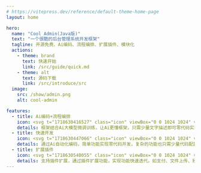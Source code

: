 ```yaml
---
# https://vitepress.dev/reference/default-theme-home-page
layout: home

hero:
  name: "Cool Admin(Java版)"
  text: "一个很酷的后台管理系统开发框架"
  tagline: 开源免费、Ai编码、流程编排、扩展插件、模块化
  actions:
    - theme: brand
      text: 快速开始
      link: /src/guide/quick.md
    - theme: alt
      text: 源码下载
      link: /src/introduce/src
  image:
    src: /show/admin.png
    alt: cool-admin

features:
  - title: Ai编码+流程编排
    icon: <svg t="1718630416527" class="icon" viewBox="0 0 1024 1024" version="1.1" xmlns="http://www.w3.org/2000/svg" p-id="4109" width="200" height="200"><path d="M219.424 18.304h530.272l201.152 219.424v768H219.424V18.304z" fill="#FFFFFF" p-id="4110"></path><path d="M733.696 253.728V50.304H251.424v923.424h667.424v-720h-185.152z m217.152-16v768H219.424V18.304h530.272l201.152 219.424z m-58.08-16l-127.04-138.624v138.624h127.04z" fill="#465F78" p-id="4111"></path><path d="M64 288a32 32 0 0 1 32-32h448a32 32 0 0 1 32 32v448a32 32 0 0 1-32 32H96a32 32 0 0 1-32-32V288zM640 416h224v37.344h-224V416zM640 509.344h224v37.312h-224v-37.312zM640 602.656h224V640h-224v-37.344z" fill="#FA7553" p-id="4112"></path><path d="M168.416 672H105.152l96.384-279.264h76.096L373.92 672H310.656L240.64 456.544h-2.176L168.416 672z m35.712-109.76h70.88l14.944 46.08h-100.8l14.976-46.08zM417.824 671.616v-174.528h48.416v174.528h-48.416z m24.32-197.024a26.304 26.304 0 0 1-18.56-7.168 23.232 23.232 0 0 1-7.584-17.376 22.72 22.72 0 0 1 7.616-17.184 26.08 26.08 0 0 1 18.528-7.264c7.2 0 13.312 2.432 18.4 7.264 5.152 4.8 7.744 10.496 7.744 17.184a23.04 23.04 0 0 1-7.744 17.376 25.92 25.92 0 0 1-18.4 7.168z" fill="#FFFFFF" p-id="4113"></path></svg>
    details: 框架结合Ai大模型微调训练，让Ai更懂框架，只需少量文字描述即可零代码实现部分功能。流程编排Ai开发必备神器，只需拖动配置，即可实现Ai开发的核心功能。
  - title: 快速开发
    icon: <svg t="1718630447066" class="icon" viewBox="0 0 1024 1024" version="1.1" xmlns="http://www.w3.org/2000/svg" p-id="6941" width="200" height="200"><path d="M400.495534 161.33256l303.660364 16.005568-82.106484 209.230484 160.530797 51.639485L339.739705 960.096509l22.300894-497.657349 38.454935-301.1066z" fill="#56E5BE" p-id="6942"></path><path d="M439.247419 247.833894l277.202181 11.848277-78.840042 215.674284 160.530797 51.639485L381.965897 968.886208l18.826586-419.945714 38.454936-301.1066z" fill="#50DDB8" p-id="6943"></path><path d="M727.763369 515.177358l64.734949 33.881916L441.623014 916.415265l13.451803-299.651548 38.425241-301.106601 153.225844 8.047327-46.799211 149.632757 127.836678 41.840158z" fill="#42D3AD" p-id="6944"></path><path d="M338.106484 1024a54.638673 54.638673 0 0 1-25.65642-6.473495 53.985385 53.985385 0 0 1-27.735066-59.033523l73.316785-355.121679-126.975525-18.885976A54.401114 54.401114 0 0 1 185.474539 521.264818L269.00638 44.98782A54.549588 54.549588 0 0 1 324.83285 0.17817l462.201601 17.816958a54.430808 54.430808 0 0 1 45.581719 80.473263l-197.382206 360.823107 140.961837 12.056141a54.401114 54.401114 0 0 1 34.26795 92.232456l-433.545992 443.939218a54.133859 54.133859 0 0 1-38.811275 16.480687z m5.137223-53.450876z m-97.993272-444.384642l127.094305 18.915671a54.430808 54.430808 0 0 1 45.255074 64.824034L346.955574 952.613386l412.75954-422.677648-137.873564-11.877972a54.401114 54.401114 0 0 1-43.087345-80.176314l197.441596-360.496462-448.987357-17.460619z" fill="#2E3138" p-id="6945"></path></svg>
    details: 通过Ai自动化编码，简单功能实现零代码开发，复杂的功能也只需少量代码配置即可。大大提高软件研发速度，快速迭代，快速试错降低成本，提高市场竞争力。
  - title: 扩展插件
    icon: <svg t="1718630540055" class="icon" viewBox="0 0 1024 1024" version="1.1" xmlns="http://www.w3.org/2000/svg" p-id="17011" width="200" height="200"><path d="M904.528 701.44V385.712c0-23.904-13.648-46.08-34.128-59.744L597.328 168.96c-20.48-11.952-47.776-11.952-68.256 0L256 325.968a68.832 68.832 0 0 0-34.128 59.744V701.44c0 23.888 13.648 46.08 34.128 59.728l273.072 157.024c20.48 11.936 47.776 11.936 68.256 0L870.4 761.168c20.48-13.648 34.128-35.84 34.128-59.728z" fill="#07C160" opacity=".3" p-id="17012"></path><path d="M512 979.632c-17.072 0-32.432-3.408-47.792-11.936L141.648 779.936c-29.008-17.056-47.776-47.776-47.776-81.92V325.984c0-34.128 18.768-64.848 47.776-81.92l322.56-186.032a92.448 92.448 0 0 1 93.872 0l324.272 186.032c29.008 17.056 47.776 47.792 47.776 81.92v373.76c0 34.128-18.768 64.848-47.776 81.92L558.08 967.68c-13.648 6.816-29.008 11.936-46.08 11.936z m0-884.048c-6.832 0-15.36 1.696-20.48 5.12L167.248 288.432c-13.648 6.832-20.48 22.192-20.48 37.552v373.76c0 15.36 8.544 29.008 20.48 37.536l322.56 184.32a47.008 47.008 0 0 0 42.672 0l324.272-186.016c13.648-6.832 20.48-22.192 20.48-37.552V325.984c0-15.36-8.544-29.008-20.48-37.552L532.48 102.4c-5.12-5.12-13.648-6.816-20.48-6.816z" fill="#07C160" p-id="17013"></path><path d="M512 785.056c-5.12 0-8.528-1.712-13.648-3.408l-85.344-49.488c-8.528-5.12-13.648-13.664-13.648-22.192v-97.28c0-8.528 5.12-17.072 13.648-22.192l85.344-49.488c8.528-5.12 17.056-5.12 25.6 0l85.328 49.488c8.528 5.12 13.648 13.664 13.648 22.192v97.28c0 8.528-5.12 17.072-13.648 22.192l-85.328 49.488c-3.424 1.696-6.832 3.408-11.952 3.408z m-59.728-90.448L512 728.736l59.728-34.128v-68.272L512 592.208l-59.728 34.128v68.272z m-97.28-139.952c-5.12 0-8.544-1.696-13.664-3.408L256 501.744c-8.528-5.12-13.648-13.648-13.648-22.176v-97.28c0-8.544 5.12-17.072 13.648-22.192l85.328-49.488c8.544-5.12 17.072-5.12 25.6 0l85.344 49.488c8.528 5.12 13.648 13.664 13.648 22.192v97.28c0 8.528-5.12 17.072-13.648 22.192l-85.344 49.488c-3.408 1.696-6.816 3.408-11.936 3.408zM296.96 465.92l59.728 34.128 59.744-34.144v-68.256l-59.744-34.144-59.728 34.144v68.256z m372.048 88.736c-5.12 0-8.528-1.696-13.648-3.408l-85.328-49.504c-8.544-5.12-13.664-13.648-13.664-22.176v-97.28c0-8.544 5.12-17.072 13.664-22.192l85.328-49.488c8.528-5.12 17.072-5.12 25.6 0l85.328 49.488c8.544 5.12 13.664 13.664 13.664 22.192v97.28c0 8.528-5.12 17.072-13.664 22.192l-85.328 49.488c-3.408 1.696-8.528 3.408-11.952 3.408zM609.28 465.92l59.728 34.128 59.744-34.144v-68.256l-59.744-34.144-59.728 34.144v68.256z" fill="#07C160" p-id="17014"></path><path d="M583.68 457.392h-145.072c-13.648 0-25.6-11.952-25.6-25.6 0-13.664 11.952-25.6 25.6-25.6h145.072c13.648 0 25.6 11.936 25.6 25.6 0 13.648-10.24 25.6-25.6 25.6zM469.328 614.4a24.32 24.32 0 0 1-20.48-10.24l-59.728-81.92c-8.528-11.952-5.12-27.312 5.12-35.84 11.952-8.528 27.312-5.12 35.84 5.12l59.728 81.92c8.544 11.952 5.12 27.312-5.12 35.84-5.12 3.408-10.24 5.12-15.36 5.12z m93.872 0c-5.12 0-10.24-1.712-15.36-5.12-11.952-8.528-13.648-23.888-5.12-35.84l59.728-81.92c8.544-11.952 23.904-13.648 35.84-5.12 11.952 8.528 13.664 23.888 5.12 35.84l-59.728 81.92c-5.12 5.12-13.648 10.24-20.48 10.24z" fill="#07C160" p-id="17015"></path></svg>
    details: 支持插件扩展，通过插件扩展功能，实现功能快速迭代。如支付、文件上传、短信等功能可以通过安装插件的方式动态继承，不需要或者需要更换，卸载重装即可，配置不用写在代码里，代码简洁清晰。
---
```

